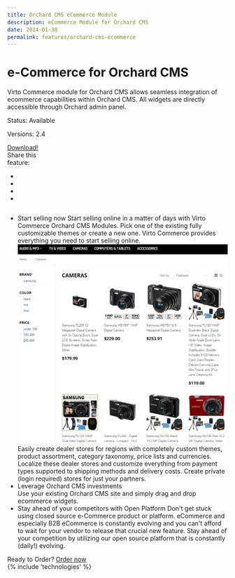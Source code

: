 ```yaml
---
title: Orchard CMS eCommerce Module
description: eCommerce Module for Orchard CMS
date: 2014-01-30
permalink: features/orchard-cms-ecommerce
---
```

<div class="features">
	<div class="responsive">
		<h1 class="title">e-Commerce for Orchard CMS</h1>
	</div>
	<div class="features-content clearfix">
		<div class="responsive">
			<div class="feature-descr">
				Virto Commerce module for Orchard CMS allows seamless integration of ecommerce capabilities within Orchard CMS. All widgets are directly accessible 
				through Orchard admin panel.
			</div>
		</div>
	</div>
	<div class="features-meta clearfix">
		<div class="responsive">
			<div class="column">
				<div class="feature-info">
					<p>Status: Available</p>
					<p>Versions: 2.4</p>
				</div>
				<a class="button white large" href="http://gallery.orchardproject.net/List/Modules/Orchard.Module.VirtoCommerce.Webshop" target="_blank">Download!</a>
			</div>
			<div class="column">
				<div class="feauture-soc">
					<span class="feauture-soc_name">Share this <br>feature:</span>
					<ul class="list __inline __socials">
						<li class="list-item">
							<a target="_blank" href="http://twitter.com/share?url=https://virtocommerce.com/features/orchard-cms-ecommerce"></a>
						</li>
						<li class="list-item fb">
							<a target="_blank" href="//www.facebook.com/sharer.php?u=https://virtocommerce.com/features/orchard-cms-ecommerce"></a>
						</li>
						<li class="list-item plus">
							<a target="_blank" href="http://plus.google.com/share?url=https://virtocommerce.com/features/orchard-cms-ecommerce"></a>
						</li>
						<li class="list-item ln">
							<a target="_blank" href="http://www.linkedin.com/company/virtoway/virto-commerce-788516/product?trk=biz_product"></a>
						</li>
					</ul>
				</div>
			</div>
		</div>
	</div>
	<div class="features-list __responsive">
		<ul class="list">
			<li class="list-item">
				<span class="title">Start selling now</span>
				<span class="descr">
					Start selling online in a matter of days with Virto Commerce Orchard CMS Modules. Pick one of the existing fully customizable themes or create a new one. Virto Commerce provides everything you need to start selling online.
				</span>
				<img alt="" src="../assets/images/dynamics/feature3.png">
				<span class="descr">
					Easily create dealer stores for regions with completely custom themes, product assortment, category taxonomy, price lists and currencies. Localize these dealer stores and customize everything from payment types supported to shipping methods and delivery costs.
				</span>
				<span class="descr">
					Create private (login required) stores for just your partners.
				</span>
			</li>
			<li class="list-item">
				<div class="title">Leverage Orchard CMS investments</div>
				<span class="descr">
					Use your existing Orchard CMS site and simply drag and drop ecommerce widgets.
				</span>
			</li>
			<li class="list-item">
				<span class="title">Stay ahead of your competitors with Open Platform</span>
				<span class="descr">
					Don't get stuck using closed source e-Commerce product or platform. eCommerce and especially B2B eCommerce is constantly evolving and you can't afford to wait for your vendor to release that crucial new feature. Stay ahead of your competition by utilizing our open source platform that is constantly (daily!) evolving.
				</span>
			</li>
		</ul>
	</div>
</div>
<div class="try-it">
	<span class="try-it-text">Ready to Order?</span> <a class="button fill" href="/contact-us">Order now</a>
</div>
{% include 'technologies' %}